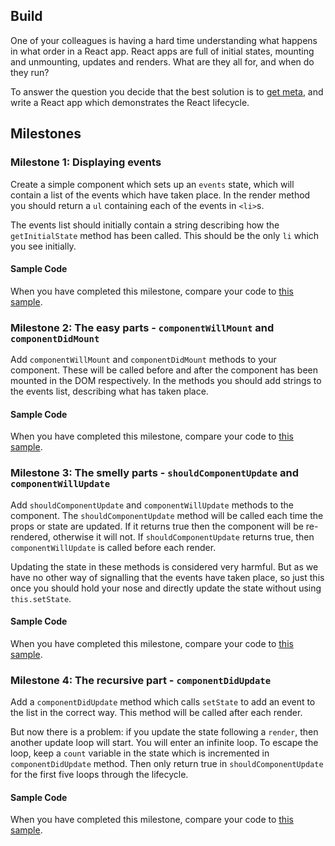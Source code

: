## Build

One of your colleagues is having a hard time understanding what happens in what order in a React app.  React apps are full of initial states, mounting and unmounting, updates and renders.  What are they all for, and when do they run?

To answer the question you decide that the best solution is to [get meta](http://cdn.gifbay.com/2013/04/infinite_patrick-45487.gif), and write a React app which demonstrates the React lifecycle.


## Milestones

### Milestone 1: Displaying events

Create a simple component which sets up an `events` state, which will contain a list of the events which have taken place.  In the render method you should return a `ul` containing each of the events in `<li>`s.

The events list should initially contain a string describing how the `getInitialState` method has been called.  This should be the only `li` which you see initially.

#### Sample Code

When you have completed this milestone, compare your code to [this sample](http://codepen.io/jturner-thinkful/pen/OyLJJO).

### Milestone 2: The easy parts - `componentWillMount` and `componentDidMount`

Add `componentWillMount` and `componentDidMount` methods to your component.  These will be called before and after the component has been mounted in the DOM respectively.  In the methods you should add strings to the events list, describing what has taken place.

#### Sample Code

When you have completed this milestone, compare your code to [this sample](http://codepen.io/jturner-thinkful/pen/PPYowJ).

### Milestone 3: The smelly parts - `shouldComponentUpdate` and `componentWillUpdate`

Add `shouldComponentUpdate` and `componentWillUpdate` methods to the component.  The `shouldComponentUpdate` method will be called each time the props or state are updated.  If it returns true then the component will be re-rendered, otherwise it will not.  If `shouldComponentUpdate` returns true, then `componentWillUpdate` is called before each render.

Updating the state in these methods is considered very harmful.  But as we have no other way of signalling that the events have taken place, so just this once you should hold your nose and directly update the state without using `this.setState`.

#### Sample Code

When you have completed this milestone, compare your code to [this sample](http://codepen.io/jturner-thinkful/pen/epOYYo).

### Milestone 4: The recursive part - `componentDidUpdate`

Add a `componentDidUpdate` method which calls `setState` to add an event to the list in the correct way.  This method will be called after each render.

But now there is a problem: if you update the state following a `render`, then another update loop will start.  You will enter an infinite loop.  To escape the loop, keep a `count` variable in the state which is incremented in `componentDidUpdate` method.  Then only return true in `shouldComponentUpdate` for the first five loops through the lifecycle.

#### Sample Code

When you have completed this milestone, compare your code to [this sample](http://codepen.io/jturner-thinkful/pen/MagWYL).
